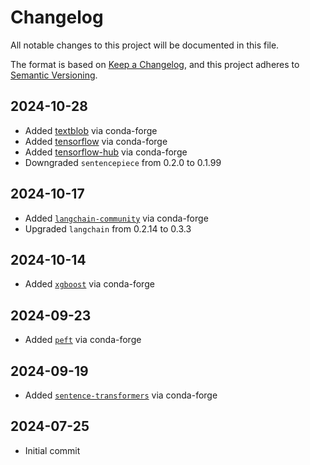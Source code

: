 # Changelog

All notable changes to this project will be documented in this file.

The format is based on [Keep a Changelog](https://keepachangelog.com/en/1.0.0/),
and this project adheres to [Semantic Versioning](https://semver.org/spec/v2.0.0.html).

## 2024-10-28

- Added [textblob](https://textblob.readthedocs.io/en/dev/) via conda-forge
- Added [tensorflow](https://www.tensorflow.org/) via conda-forge
- Added [tensorflow-hub](https://www.tensorflow.org/hub) via conda-forge
- Downgraded `sentencepiece` from 0.2.0 to 0.1.99

## 2024-10-17

- Added [`langchain-community`](https://github.com/langchain-ai/langchain?tab=readme-ov-file) via conda-forge
- Upgraded `langchain` from 0.2.14 to 0.3.3

## 2024-10-14

- Added [`xgboost`](https://xgboost.readthedocs.io/en/stable/) via conda-forge

## 2024-09-23

- Added [`peft`](https://github.com/huggingface/peft) via conda-forge

## 2024-09-19

- Added [`sentence-transformers`](https://github.com/UKPLab/sentence-transformers) via conda-forge

## 2024-07-25

- Initial commit

